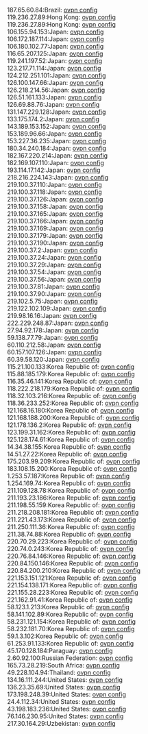 187.65.60.84:Brazil: [ovpn config](vpn/187_65_60_84.ovpn)  
119.236.27.89:Hong Kong: [ovpn config](vpn/119_236_27_89.ovpn)  
119.236.27.89:Hong Kong: [ovpn config](vpn/119_236_27_89.ovpn)  
106.155.94.153:Japan: [ovpn config](vpn/106_155_94_153.ovpn)  
106.172.187.114:Japan: [ovpn config](vpn/106_172_187_114.ovpn)  
106.180.102.77:Japan: [ovpn config](vpn/106_180_102_77.ovpn)  
116.65.207.125:Japan: [ovpn config](vpn/116_65_207_125.ovpn)  
119.241.197.52:Japan: [ovpn config](vpn/119_241_197_52.ovpn)  
123.217.71.114:Japan: [ovpn config](vpn/123_217_71_114.ovpn)  
124.212.251.101:Japan: [ovpn config](vpn/124_212_251_101.ovpn)  
126.100.147.66:Japan: [ovpn config](vpn/126_100_147_66.ovpn)  
126.218.214.56:Japan: [ovpn config](vpn/126_218_214_56.ovpn)  
126.51.161.133:Japan: [ovpn config](vpn/126_51_161_133.ovpn)  
126.69.88.76:Japan: [ovpn config](vpn/126_69_88_76.ovpn)  
131.147.229.128:Japan: [ovpn config](vpn/131_147_229_128.ovpn)  
133.175.174.2:Japan: [ovpn config](vpn/133_175_174_2.ovpn)  
143.189.153.152:Japan: [ovpn config](vpn/143_189_153_152.ovpn)  
153.189.96.66:Japan: [ovpn config](vpn/153_189_96_66.ovpn)  
153.227.36.235:Japan: [ovpn config](vpn/153_227_36_235.ovpn)  
180.34.240.184:Japan: [ovpn config](vpn/180_34_240_184.ovpn)  
182.167.220.214:Japan: [ovpn config](vpn/182_167_220_214.ovpn)  
182.169.107.110:Japan: [ovpn config](vpn/182_169_107_110.ovpn)  
193.114.17.142:Japan: [ovpn config](vpn/193_114_17_142.ovpn)  
218.216.224.143:Japan: [ovpn config](vpn/218_216_224_143.ovpn)  
219.100.37.110:Japan: [ovpn config](vpn/219_100_37_110.ovpn)  
219.100.37.118:Japan: [ovpn config](vpn/219_100_37_118.ovpn)  
219.100.37.126:Japan: [ovpn config](vpn/219_100_37_126.ovpn)  
219.100.37.158:Japan: [ovpn config](vpn/219_100_37_158.ovpn)  
219.100.37.165:Japan: [ovpn config](vpn/219_100_37_165.ovpn)  
219.100.37.166:Japan: [ovpn config](vpn/219_100_37_166.ovpn)  
219.100.37.169:Japan: [ovpn config](vpn/219_100_37_169.ovpn)  
219.100.37.179:Japan: [ovpn config](vpn/219_100_37_179.ovpn)  
219.100.37.190:Japan: [ovpn config](vpn/219_100_37_190.ovpn)  
219.100.37.2:Japan: [ovpn config](vpn/219_100_37_2.ovpn)  
219.100.37.24:Japan: [ovpn config](vpn/219_100_37_24.ovpn)  
219.100.37.29:Japan: [ovpn config](vpn/219_100_37_29.ovpn)  
219.100.37.54:Japan: [ovpn config](vpn/219_100_37_54.ovpn)  
219.100.37.56:Japan: [ovpn config](vpn/219_100_37_56.ovpn)  
219.100.37.81:Japan: [ovpn config](vpn/219_100_37_81.ovpn)  
219.100.37.90:Japan: [ovpn config](vpn/219_100_37_90.ovpn)  
219.102.5.75:Japan: [ovpn config](vpn/219_102_5_75.ovpn)  
219.122.102.109:Japan: [ovpn config](vpn/219_122_102_109.ovpn)  
219.98.16.16:Japan: [ovpn config](vpn/219_98_16_16.ovpn)  
222.229.248.87:Japan: [ovpn config](vpn/222_229_248_87.ovpn)  
27.94.92.178:Japan: [ovpn config](vpn/27_94_92_178.ovpn)  
59.138.77.79:Japan: [ovpn config](vpn/59_138_77_79.ovpn)  
60.110.212.58:Japan: [ovpn config](vpn/60_110_212_58.ovpn)  
60.157.107.126:Japan: [ovpn config](vpn/60_157_107_126.ovpn)  
60.39.58.120:Japan: [ovpn config](vpn/60_39_58_120.ovpn)  
115.21.100.133:Korea Republic of: [ovpn config](vpn/115_21_100_133.ovpn)  
115.88.185.179:Korea Republic of: [ovpn config](vpn/115_88_185_179.ovpn)  
116.35.46.141:Korea Republic of: [ovpn config](vpn/116_35_46_141.ovpn)  
118.222.218.179:Korea Republic of: [ovpn config](vpn/118_222_218_179.ovpn)  
118.32.103.216:Korea Republic of: [ovpn config](vpn/118_32_103_216.ovpn)  
118.36.233.252:Korea Republic of: [ovpn config](vpn/118_36_233_252.ovpn)  
121.168.16.180:Korea Republic of: [ovpn config](vpn/121_168_16_180.ovpn)  
121.168.188.200:Korea Republic of: [ovpn config](vpn/121_168_188_200.ovpn)  
121.178.136.2:Korea Republic of: [ovpn config](vpn/121_178_136_2.ovpn)  
123.199.31.162:Korea Republic of: [ovpn config](vpn/123_199_31_162.ovpn)  
125.128.174.61:Korea Republic of: [ovpn config](vpn/125_128_174_61.ovpn)  
14.34.38.155:Korea Republic of: [ovpn config](vpn/14_34_38_155.ovpn)  
14.51.27.22:Korea Republic of: [ovpn config](vpn/14_51_27_22.ovpn)  
175.203.99.209:Korea Republic of: [ovpn config](vpn/175_203_99_209.ovpn)  
183.108.15.200:Korea Republic of: [ovpn config](vpn/183_108_15_200.ovpn)  
1.253.57.187:Korea Republic of: [ovpn config](vpn/1_253_57_187.ovpn)  
1.254.169.74:Korea Republic of: [ovpn config](vpn/1_254_169_74.ovpn)  
211.109.128.78:Korea Republic of: [ovpn config](vpn/211_109_128_78.ovpn)  
211.193.23.186:Korea Republic of: [ovpn config](vpn/211_193_23_186.ovpn)  
211.198.55.159:Korea Republic of: [ovpn config](vpn/211_198_55_159.ovpn)  
211.218.208.181:Korea Republic of: [ovpn config](vpn/211_218_208_181.ovpn)  
211.221.43.173:Korea Republic of: [ovpn config](vpn/211_221_43_173.ovpn)  
211.250.111.36:Korea Republic of: [ovpn config](vpn/211_250_111_36.ovpn)  
211.38.74.88:Korea Republic of: [ovpn config](vpn/211_38_74_88.ovpn)  
220.70.29.223:Korea Republic of: [ovpn config](vpn/220_70_29_223.ovpn)  
220.74.0.243:Korea Republic of: [ovpn config](vpn/220_74_0_243.ovpn)  
220.76.84.146:Korea Republic of: [ovpn config](vpn/220_76_84_146.ovpn)  
220.84.150.146:Korea Republic of: [ovpn config](vpn/220_84_150_146.ovpn)  
220.84.200.210:Korea Republic of: [ovpn config](vpn/220_84_200_210.ovpn)  
221.153.151.121:Korea Republic of: [ovpn config](vpn/221_153_151_121.ovpn)  
221.154.138.171:Korea Republic of: [ovpn config](vpn/221_154_138_171.ovpn)  
221.155.28.223:Korea Republic of: [ovpn config](vpn/221_155_28_223.ovpn)  
221.162.91.41:Korea Republic of: [ovpn config](vpn/221_162_91_41.ovpn)  
58.123.1.213:Korea Republic of: [ovpn config](vpn/58_123_1_213.ovpn)  
58.141.102.89:Korea Republic of: [ovpn config](vpn/58_141_102_89.ovpn)  
58.231.121.154:Korea Republic of: [ovpn config](vpn/58_231_121_154.ovpn)  
58.232.181.70:Korea Republic of: [ovpn config](vpn/58_232_181_70.ovpn)  
59.1.3.102:Korea Republic of: [ovpn config](vpn/59_1_3_102.ovpn)  
61.253.91.133:Korea Republic of: [ovpn config](vpn/61_253_91_133.ovpn)  
45.170.128.184:Paraguay: [ovpn config](vpn/45_170_128_184.ovpn)  
2.60.92.100:Russian Federation: [ovpn config](vpn/2_60_92_100.ovpn)  
165.73.28.219:South Africa: [ovpn config](vpn/165_73_28_219.ovpn)  
49.228.104.94:Thailand: [ovpn config](vpn/49_228_104_94.ovpn)  
134.16.111.244:United States: [ovpn config](vpn/134_16_111_244.ovpn)  
136.23.35.69:United States: [ovpn config](vpn/136_23_35_69.ovpn)  
173.198.248.39:United States: [ovpn config](vpn/173_198_248_39.ovpn)  
24.4.112.34:United States: [ovpn config](vpn/24_4_112_34.ovpn)  
43.198.183.236:United States: [ovpn config](vpn/43_198_183_236.ovpn)  
76.146.230.95:United States: [ovpn config](vpn/76_146_230_95.ovpn)  
217.30.164.29:Uzbekistan: [ovpn config](vpn/217_30_164_29.ovpn)  
